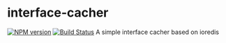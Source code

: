 # interface-cacher
[![NPM version](https://img.shields.io/npm/v/brick.js.svg?style=flat)](https://www.npmjs.com/package/interface-cacher)
[![Build Status](https://api.travis-ci.org/gedennis/interface-cacher.svg?branch=master&name=dennis)](https://travis-ci.org/gedennis/interface-cacher)
A simple interface cacher based on ioredis
